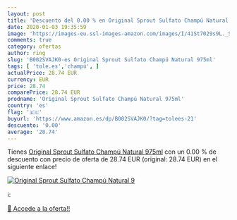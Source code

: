 ```yaml
---
layout: post
title: 'Descuento del 0.00 % en Original Sprout Sulfato Champú Natural 9'
date: 2020-01-03 19:35:59
image: 'https://images-eu.ssl-images-amazon.com/images/I/41St7029s9L._SL200_.jpg'
comments: true
category: ofertas
author: ring
slug: 'B002SVAJK0-es Original Sprout Sulfato Champú Natural 975ml'
tags: [ 'tole.es','champú', ]
actualPrice: 28.74 EUR
currency: EUR
price: 28.74
comparePrice: 28.74 EUR
prodname: 'Original Sprout Sulfato Champú Natural 975ml'
country: 'es'
flag: '🇪🇸'
buyurl: 'https://www.amazon.es/dp/B002SVAJK0/?tag=tolees-21'
descuento: '0.00'
average: '28.74'
---
```


Tienes [Original Sprout Sulfato Champú Natural 975ml](https://www.amazon.es/dp/B002SVAJK0/?tag=tolees-21) con un 0.00 % de descuento con precio de oferta de 28.74 EUR (original: 28.74 EUR) en el siguiente enlace!

[![Original Sprout Sulfato Champú Natural 9](https://images-eu.ssl-images-amazon.com/images/I/41St7029s9L._SL200_.jpg)](https://www.amazon.es/dp/B002SVAJK0/?tag=tolees-21)

ℹ️:


[🛒 Accede a la oferta!!](https://www.amazon.es/dp/B002SVAJK0/?tag=tolees-21)
